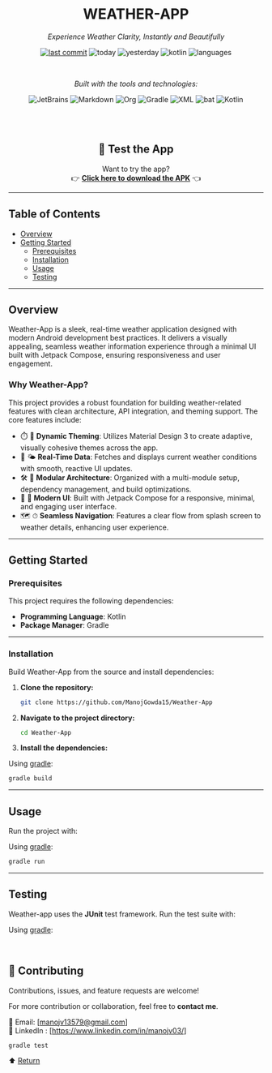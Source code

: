 <div align="center">

# WEATHER-APP

*Experience Weather Clarity, Instantly and Beautifully*  

<!-- Badge Row -->
[![last commit](https://img.shields.io/github/last-commit/ManojGowda15/Weather-App)](https://github.com/ManojGowda15/Weather-App)
![today](https://img.shields.io/badge/today-brightgreen)
![yesterday](https://img.shields.io/badge/yesterday-blue)
![kotlin](https://img.shields.io/badge/kotlin-100%25-blue)
![languages](https://img.shields.io/badge/languages-1-blue)

<br>

*Built with the tools and technologies:*  

<!-- Tools Row -->
<img src="https://img.shields.io/badge/-JetBrains-black?logo=jetbrains" alt="JetBrains">
<img src="https://img.shields.io/badge/-Markdown-black?logo=markdown" alt="Markdown">
<img src="https://img.shields.io/badge/-Org-green?logo=org" alt="Org">
<img src="https://img.shields.io/badge/-Gradle-0f7d82?logo=gradle" alt="Gradle">
<img src="https://img.shields.io/badge/-XML-004680?logo=xml" alt="XML">
<img src="https://img.shields.io/badge/-bat-4e4e4e?logo=windows-terminal" alt="bat">
<img src="https://img.shields.io/badge/-Kotlin-9966cc?logo=kotlin" alt="Kotlin">

<br><br>

## 📱 Test the App

Want to try the app?  
👉 [**Click here to download the APK**](https://ufile.io/42u9rgxn) 👈

</div>


---

## Table of Contents

- [Overview](#overview)
- [Getting Started](#getting-started)
  - [Prerequisites](#prerequisites)
  - [Installation](#installation)
  - [Usage](#usage)
  - [Testing](#testing)

---

## Overview

Weather-App is a sleek, real-time weather application designed with modern Android development best practices. It delivers a visually appealing, seamless weather information experience through a minimal UI built with Jetpack Compose, ensuring responsiveness and user engagement.

### Why Weather-App?

This project provides a robust foundation for building weather-related features with clean architecture, API integration, and theming support. The core features include:

- ⏱️ 🌈 **Dynamic Theming**: Utilizes Material Design 3 to create adaptive, visually cohesive themes across the app.
- 🚀 🌤 **Real-Time Data**: Fetches and displays current weather conditions with smooth, reactive UI updates.
- 🛠 🔧 **Modular Architecture**: Organized with a multi-module setup, dependency management, and build optimizations.
- 🎨 🎯 **Modern UI**: Built with Jetpack Compose for a responsive, minimal, and engaging user interface.
- 🗺️ ⏱ **Seamless Navigation**: Features a clear flow from splash screen to weather details, enhancing user experience.

---

## Getting Started

### Prerequisites

This project requires the following dependencies:

- **Programming Language**: Kotlin
- **Package Manager**: Gradle

---

### Installation

Build Weather-App from the source and install dependencies:

1. **Clone the repository:**

    ```bash
    git clone https://github.com/ManojGowda15/Weather-App
    ```

2. **Navigate to the project directory:**

    ```bash
    cd Weather-App
    ```

3. **Install the dependencies:**

Using [gradle](https://gradle.org/):

```bash
gradle build
```

---

## Usage

Run the project with:

Using [gradle](https://gradle.org/):

```bash
gradle run
```

---

## Testing

Weather-app uses the **JUnit** test framework. Run the test suite with:

Using [gradle](https://gradle.org/):

<br>

## 🤝 Contributing

Contributions, issues, and feature requests are welcome!

For more contribution or collaboration, feel free to **contact me**.

📧 Email: [manojv13579@gmail.com]  
💬 LinkedIn : [https://www.linkedin.com/in/manojv03/]

```bash
gradle test
```

⬆️ [Return](#weather-app)

